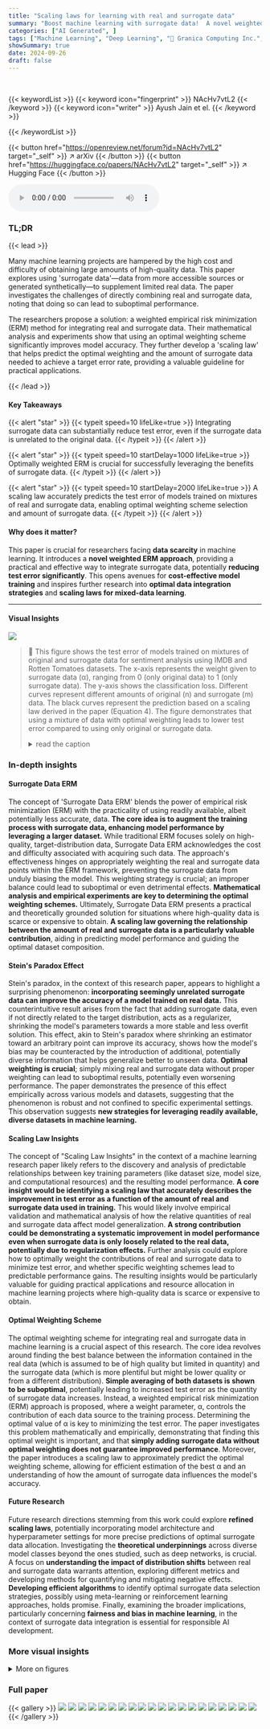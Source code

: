 ```yaml
---
title: "Scaling laws for learning with real and surrogate data"
summary: "Boost machine learning with surrogate data!  A novel weighted ERM method effectively integrates surrogate data, significantly reducing test errors even with unrelated data, guided by a predictable sca..."
categories: ["AI Generated", ]
tags: ["Machine Learning", "Deep Learning", "🏢 Granica Computing Inc.",]
showSummary: true
date: 2024-09-26
draft: false
---
```


<br>

{{< keywordList >}}
{{< keyword icon="fingerprint" >}} NAcHv7vtL2 {{< /keyword >}}
{{< keyword icon="writer" >}} Ayush Jain et el. {{< /keyword >}}
 
{{< /keywordList >}}

{{< button href="https://openreview.net/forum?id=NAcHv7vtL2" target="_self" >}}
↗ arXiv
{{< /button >}}
{{< button href="https://huggingface.co/papers/NAcHv7vtL2" target="_self" >}}
↗ Hugging Face
{{< /button >}}



<audio controls>
    <source src="https://ai-paper-reviewer.com/NAcHv7vtL2/podcast.wav" type="audio/wav">
    Your browser does not support the audio element.
</audio>


### TL;DR


{{< lead >}}

Many machine learning projects are hampered by the high cost and difficulty of obtaining large amounts of high-quality data.  This paper explores using 'surrogate data'—data from more accessible sources or generated synthetically—to supplement limited real data.  The paper investigates the challenges of directly combining real and surrogate data, noting that doing so can lead to suboptimal performance.

The researchers propose a solution: a weighted empirical risk minimization (ERM) method for integrating real and surrogate data.  Their mathematical analysis and experiments show that using an optimal weighting scheme significantly improves model accuracy.  They further develop a 'scaling law' that helps predict the optimal weighting and the amount of surrogate data needed to achieve a target error rate, providing a valuable guideline for practical applications.

{{< /lead >}}


#### Key Takeaways

{{< alert "star" >}}
{{< typeit speed=10 lifeLike=true >}} Integrating surrogate data can substantially reduce test error, even if the surrogate data is unrelated to the original data. {{< /typeit >}}
{{< /alert >}}

{{< alert "star" >}}
{{< typeit speed=10 startDelay=1000 lifeLike=true >}} Optimally weighted ERM is crucial for successfully leveraging the benefits of surrogate data. {{< /typeit >}}
{{< /alert >}}

{{< alert "star" >}}
{{< typeit speed=10 startDelay=2000 lifeLike=true >}} A scaling law accurately predicts the test error of models trained on mixtures of real and surrogate data, enabling optimal weighting scheme selection and amount of surrogate data. {{< /typeit >}}
{{< /alert >}}

#### Why does it matter?
This paper is crucial for researchers facing **data scarcity** in machine learning.  It introduces a **novel weighted ERM approach**, providing a practical and effective way to integrate surrogate data, potentially **reducing test error significantly**.  This opens avenues for **cost-effective model training** and inspires further research into **optimal data integration strategies** and **scaling laws for mixed-data learning**.

------
#### Visual Insights



![](https://ai-paper-reviewer.com/NAcHv7vtL2/figures_2_1.jpg)

> 🔼 This figure shows the test error of models trained on mixtures of original and surrogate data for sentiment analysis using IMDB and Rotten Tomatoes datasets. The x-axis represents the weight given to surrogate data (α), ranging from 0 (only original data) to 1 (only surrogate data). The y-axis shows the classification loss.  Different curves represent different amounts of original (n) and surrogate (m) data. The black curves represent the prediction based on a scaling law derived in the paper (Equation 4).  The figure demonstrates that using a mixture of data with optimal weighting leads to lower test error compared to using only original or surrogate data.
> <details>
> <summary>read the caption</summary>
> Figure 1: IMDB and Rotten Tomatoes data and neural networks. Test error when trained on mixtures of original and surrogate data. Black curves: prediction from Eq. (4).
> </details>







### In-depth insights


#### Surrogate Data ERM
The concept of 'Surrogate Data ERM' blends the power of empirical risk minimization (ERM) with the practicality of using readily available, albeit potentially less accurate, data.  **The core idea is to augment the training process with surrogate data, enhancing model performance by leveraging a larger dataset.** While traditional ERM focuses solely on high-quality, target-distribution data, Surrogate Data ERM acknowledges the cost and difficulty associated with acquiring such data.  The approach's effectiveness hinges on appropriately weighting the real and surrogate data points within the ERM framework, preventing the surrogate data from unduly biasing the model. This weighting strategy is crucial; an improper balance could lead to suboptimal or even detrimental effects.  **Mathematical analysis and empirical experiments are key to determining the optimal weighting schemes.** Ultimately, Surrogate Data ERM presents a practical and theoretically grounded solution for situations where high-quality data is scarce or expensive to obtain. **A scaling law governing the relationship between the amount of real and surrogate data is a particularly valuable contribution**, aiding in predicting model performance and guiding the optimal dataset composition.

#### Stein's Paradox Effect
Stein's paradox, in the context of this research paper, appears to highlight a surprising phenomenon: **incorporating seemingly unrelated surrogate data can improve the accuracy of a model trained on real data.** This counterintuitive result arises from the fact that adding surrogate data, even if not directly related to the target distribution, acts as a regularizer, shrinking the model's parameters towards a more stable and less overfit solution. This effect, akin to Stein's paradox where shrinking an estimator toward an arbitrary point can improve its accuracy, shows how the model's bias may be counteracted by the introduction of additional, potentially diverse information that helps generalize better to unseen data.  **Optimal weighting is crucial**; simply mixing real and surrogate data without proper weighting can lead to suboptimal results, potentially even worsening performance. The paper demonstrates the presence of this effect empirically across various models and datasets, suggesting that the phenomenon is robust and not confined to specific experimental settings. This observation suggests **new strategies for leveraging readily available, diverse datasets in machine learning.**

#### Scaling Law Insights
The concept of "Scaling Law Insights" in the context of a machine learning research paper likely refers to the discovery and analysis of predictable relationships between key training parameters (like dataset size, model size, and computational resources) and the resulting model performance.  **A core insight would be identifying a scaling law that accurately describes the improvement in test error as a function of the amount of real and surrogate data used in training.** This would likely involve empirical validation and mathematical analysis of how the relative quantities of real and surrogate data affect model generalization.  **A strong contribution could be demonstrating a systematic improvement in model performance even when surrogate data is only loosely related to the real data, potentially due to regularization effects.**  Further analysis could explore how to optimally weight the contributions of real and surrogate data to minimize test error, and whether specific weighting schemes lead to predictable performance gains. The resulting insights would be particularly valuable for guiding practical applications and resource allocation in machine learning projects where high-quality data is scarce or expensive to obtain.

#### Optimal Weighting Scheme
The optimal weighting scheme for integrating real and surrogate data in machine learning is a crucial aspect of this research.  The core idea revolves around finding the best balance between the information contained in the real data (which is assumed to be of high quality but limited in quantity) and the surrogate data (which is more plentiful but might be lower quality or from a different distribution).  **Simple averaging of both datasets is shown to be suboptimal**, potentially leading to increased test error as the quantity of surrogate data increases.  Instead, a weighted empirical risk minimization (ERM) approach is proposed, where a weight parameter, α, controls the contribution of each data source to the training process.  Determining the optimal value of α is key to minimizing the test error.  The paper investigates this problem mathematically and empirically, demonstrating that finding this optimal weight is important, and that **simply adding surrogate data without optimal weighting does not guarantee improved performance**.  Moreover, the paper introduces a scaling law to approximately predict the optimal weighting scheme, allowing for efficient estimation of the best α and an understanding of how the amount of surrogate data influences the model's accuracy.

#### Future Research
Future research directions stemming from this work could explore **refined scaling laws**, potentially incorporating model architecture and hyperparameter settings for more precise predictions of optimal surrogate data allocation.  Investigating the **theoretical underpinnings** across diverse model classes beyond the ones studied, such as deep networks, is crucial.  A focus on **understanding the impact of distribution shifts** between real and surrogate data warrants attention, exploring different metrics and developing methods for quantifying and mitigating negative effects.  **Developing efficient algorithms** to identify optimal surrogate data selection strategies, possibly using meta-learning or reinforcement learning approaches, holds promise.  Finally, examining the broader implications, particularly concerning **fairness and bias in machine learning**, in the context of surrogate data integration is essential for responsible AI development.


### More visual insights

<details>
<summary>More on figures
</summary>


![](https://ai-paper-reviewer.com/NAcHv7vtL2/figures_2_2.jpg)

> 🔼 This figure compares the performance of unweighted and optimally weighted empirical risk minimization (ERM) approaches. The x-axis represents the amount of surrogate data (m), and the y-axis shows the classification loss. The plot reveals that the optimally weighted ERM consistently outperforms the unweighted approach, achieving lower classification loss across different amounts of surrogate data.  This highlights the importance of optimal weighting when integrating surrogate data into model training.
> <details>
> <summary>read the caption</summary>
> Figure 2: Performance of unweighted vs weighted ERM approach for the setting in Figure 1
> </details>



![](https://ai-paper-reviewer.com/NAcHv7vtL2/figures_7_1.jpg)

> 🔼 This figure shows the test error of models trained on mixtures of original and surrogate data for different combinations of the number of original samples (n) and surrogate samples (m). The x-axis represents the weight parameter α, which controls the contribution of surrogate data in the training process. The red dots represent the empirical test error obtained from experiments, while the black curves show the predictions of a scaling law (Equation 4 from the paper). The figure demonstrates that integrating surrogate data can significantly reduce the test error, even when the surrogate data is different from the original data. The optimal weight α is neither 0 nor 1 (i.e. training only on original or only on surrogate data), suggesting the importance of optimally weighing the contribution of both datasets.
> <details>
> <summary>read the caption</summary>
> Figure 1: IMDB and Rotten Tomatoes data and neural networks. Test error when trained on mixtures of original and surrogate data. Black curves: prediction from Eq. (4).
> </details>



![](https://ai-paper-reviewer.com/NAcHv7vtL2/figures_8_1.jpg)

> 🔼 This figure shows the test error of Lasso-based Cox regression on the TCGA PanCancer dataset when trained on mixtures of original and surrogate data.  The x-axis represents the weight parameter (alpha) given to the surrogate data, ranging from 0 to 1. Different panels show the results for different combinations of the number of original data points (n) and the number of surrogate data points (m). The red dots represent the experimentally observed test error, while the black curves represent the test error predicted by equation (4), a scaling law derived in the paper. The scaling law aims to capture how the test error changes as a function of alpha, n, and m.
> <details>
> <summary>read the caption</summary>
> Figure 4: Lasso-based Cox regression on TCGA PanCancer dataset. Test error when trained on mixtures of original and surrogate data. Black curves: prediction from Eq. (4).
> </details>



![](https://ai-paper-reviewer.com/NAcHv7vtL2/figures_9_1.jpg)

> 🔼 This figure shows the test error achieved when training neural networks on mixtures of original and surrogate data. The x-axis represents the weight parameter (α) given to the surrogate data in the training process, varying from 0 (only original data) to 1 (only surrogate data). The y-axis shows the classification loss. Different curves represent different combinations of the number of original data points (n) and the number of surrogate data points (m).  The black curves represent the prediction from Equation 4 (a scaling law derived in the paper) and closely follow the experimental results.
> <details>
> <summary>read the caption</summary>
> Figure 1: IMDB and Rotten Tomatoes data and neural networks. Test error when trained on mixtures of original and surrogate data. Black curves: prediction from Eq. (4).
> </details>



![](https://ai-paper-reviewer.com/NAcHv7vtL2/figures_13_1.jpg)

> 🔼 This figure displays the test error achieved when training neural networks on mixtures of original and surrogate data.  The x-axis represents the weight parameter α, which controls the weighting between original and surrogate data. Different points represent different dataset sizes (n for original, m for surrogate). Red dots represent the actual test error obtained through experiments.  The black curves represent the predictions generated by Equation 4, which is a scaling law proposed by the paper to model the relationship between dataset size, weight parameter, and test error.
> <details>
> <summary>read the caption</summary>
> Figure 1: IMDB and Rotten Tomatoes data and neural networks. Test error when trained on mixtures of original and surrogate data. Black curves: prediction from Eq. (4).
> </details>



![](https://ai-paper-reviewer.com/NAcHv7vtL2/figures_14_1.jpg)

> 🔼 This figure displays the results of an experiment on Gaussian mixture data using logistic regression.  It shows the test error achieved when training models on mixtures of real data (n samples) and surrogate data (m samples), for various values of the mixing parameter (alpha, α).  The x-axis represents alpha (0 to 1), indicating the proportion of surrogate data used in training.  The y-axis represents the classification loss.  Different rows correspond to varying amounts of real data (n), while different columns correspond to varying amounts of surrogate data (m). The black curves represent the prediction from the scaling law (4), which is a mathematical model the authors developed to approximate the test error as a function of n, m, and α. This scaling law is a core finding of the paper, showing the relationship between the quantity of real and surrogate data and the resulting model performance.
> <details>
> <summary>read the caption</summary>
> Figure 7: Gaussian mixture data and logistic regression. Test error when trained on mixtures of original (n varying by row) and surrogate (m varying by column) data. Black curves: scaling formula (4).
> </details>



![](https://ai-paper-reviewer.com/NAcHv7vtL2/figures_15_1.jpg)

> 🔼 The figure shows the test error for IMDB movie reviews (original data) and Rotten Tomatoes movie reviews (surrogate data) using logistic regression. The left plot shows the test error when trained only on the original data, and the right plot shows the test error when trained only on the surrogate data. The black lines are the best fits of the scaling law, which has parameters β = 0.27, R* = 0.101, and R(∞) = 0.148. 
> <details>
> <summary>read the caption</summary>
> Figure 12: IMDB and Rotten Tomatoes data and logistic regression. Test error when trained on original (left plot) and surrogate (right plot) data only (red dots), together with scaling law fits (black lines). Best fit parameters are β = 0.27, R* = 0.101 and R(∞) = 0.148.
> </details>



![](https://ai-paper-reviewer.com/NAcHv7vtL2/figures_16_1.jpg)

> 🔼 This figure visualizes the test error achieved when training neural networks on mixtures of real and surrogate data from IMDB and Rotten Tomatoes datasets. The test error is plotted as a function of the weight parameter α, which controls the contribution of surrogate data. Each subplot represents a different combination of the number of original (n) and surrogate (m) data points.  The black curves represent a scaling law prediction (Eq. 4 from the paper) which aims to model the relationship between the test error and these parameters.
> <details>
> <summary>read the caption</summary>
> Figure 1: IMDB and Rotten Tomatoes data and neural networks. Test error when trained on mixtures of original and surrogate data. Black curves: prediction from Eq. (4).
> </details>



![](https://ai-paper-reviewer.com/NAcHv7vtL2/figures_17_1.jpg)

> 🔼 This figure displays the test error achieved when training neural networks on mixtures of real and surrogate data from the IMDB and Rotten Tomatoes datasets.  The x-axis represents the weighting parameter (alpha) used to balance the contribution of real and surrogate data, with 0 representing only real data and 1 representing only surrogate data. The y-axis shows the classification loss (test error). Different plots show the effect of varying the number of original (n) and surrogate (m) samples. The black curves represent the prediction of a scaling law derived in the paper (Eq. (4)), demonstrating how well the law approximates the actual results. The figure highlights the potential benefits of using surrogate data to improve model performance.
> <details>
> <summary>read the caption</summary>
> Figure 1: IMDB and Rotten Tomatoes data and neural networks. Test error when trained on mixtures of original and surrogate data. Black curves: prediction from Eq. (4).
> </details>



![](https://ai-paper-reviewer.com/NAcHv7vtL2/figures_17_2.jpg)

> 🔼 This figure shows the test error when training a neural network model on mixtures of original and surrogate data for sentiment analysis.  The x-axis represents the weight parameter (alpha) given to the surrogate data in the weighted ERM approach. The y-axis shows the test error. Different colored dots represent different combinations of the number of original data points (n) and surrogate data points (m). The black curves show predictions based on the scaling law derived in the paper (Equation 4). The figure demonstrates the impact of both the weight parameter and the amount of surrogate data on model performance.
> <details>
> <summary>read the caption</summary>
> Figure 1: IMDB and Rotten Tomatoes data and neural networks. Test error when trained on mixtures of original and surrogate data. Black curves: prediction from Eq. (4).
> </details>



![](https://ai-paper-reviewer.com/NAcHv7vtL2/figures_18_1.jpg)

> 🔼 This figure shows the test error achieved by training neural networks on mixtures of real and surrogate data. The x-axis represents the weight given to the surrogate data (α), ranging from 0 (only real data) to 1 (only surrogate data). Each curve represents a different combination of the number of real (n) and surrogate (m) data points. The red dots indicate the observed test error, while the black curves show the predictions made by the scaling law (equation 4) derived in the paper.  The scaling law attempts to predict the test error as a function of α, n, and m.
> <details>
> <summary>read the caption</summary>
> Figure 1: IMDB and Rotten Tomatoes data and neural networks. Test error when trained on mixtures of original and surrogate data. Black curves: prediction from Eq. (4).
> </details>



![](https://ai-paper-reviewer.com/NAcHv7vtL2/figures_18_2.jpg)

> 🔼 This figure displays the test error results from training neural networks on mixtures of original and surrogate data.  The x-axis represents the weight assigned to the surrogate data (alpha), ranging from 0 (only original data) to 1 (only surrogate data).  The y-axis shows the classification loss (test error). Different plots represent varying numbers of original (n) and surrogate (m) data points. The black curves are predictions based on Equation (4) from the paper, which is a scaling law that relates test error to n, m, and alpha.
> <details>
> <summary>read the caption</summary>
> Figure 1: IMDB and Rotten Tomatoes data and neural networks. Test error when trained on mixtures of original and surrogate data. Black curves: prediction from Eq. (4).
> </details>



![](https://ai-paper-reviewer.com/NAcHv7vtL2/figures_19_1.jpg)

> 🔼 This figure shows the test error achieved by training neural networks on mixtures of original and surrogate data, for various ratios of original to surrogate data (represented by the weighting parameter α).  The plot displays the results for different numbers of original (n) and surrogate (m) samples. The black curves represent the predictions of a scaling law (Equation 4 from the paper) which the authors propose to approximate the test error. The comparison of the actual test error (red dots) to the scaling law's prediction illustrates the accuracy of the proposed scaling law in predicting test error based on the amount of original and surrogate data used in training.
> <details>
> <summary>read the caption</summary>
> Figure 1: IMDB and Rotten Tomatoes data and neural networks. Test error when trained on mixtures of original and surrogate data. Black curves: prediction from Eq. (4).
> </details>



![](https://ai-paper-reviewer.com/NAcHv7vtL2/figures_19_2.jpg)

> 🔼 This figure shows the test error of models trained on mixtures of original and surrogate data for sentiment analysis using IMDB and Rotten Tomatoes reviews.  The x-axis represents the weight parameter α, which balances the contribution of original and surrogate data.  Different subplots show the results for varying numbers (n and m) of original and surrogate data points, respectively.  The red dots represent the empirical test error obtained through experiments.  The black curves show the prediction of a scaling law (Equation 4 from the paper) that approximates the relationship between the test error, the weight parameter α, and the number of data points.
> <details>
> <summary>read the caption</summary>
> Figure 1: IMDB and Rotten Tomatoes data and neural networks. Test error when trained on mixtures of original and surrogate data. Black curves: prediction from Eq. (4).
> </details>



![](https://ai-paper-reviewer.com/NAcHv7vtL2/figures_20_1.jpg)

> 🔼 This figure shows the test error for logistic regression models trained on IMDB movie review data (original data) and Rotten Tomatoes movie review data (surrogate data) separately.  The left plot shows the performance of models trained only on varying amounts of original data (IMDB), while the right plot shows performance on surrogate data (Rotten Tomatoes). The red dots represent the actual test error for different sample sizes. The black lines show the best fit to the data using a scaling law, with parameters β, R*, and Rex(∞) estimated to be 0.27, 0.101, and 0.148, respectively. This figure illustrates the behavior of the test error when only one data source is used in the training of the model.
> <details>
> <summary>read the caption</summary>
> Figure 12: IMDB and Rotten Tomatoes data and logistic regression. Test error when trained on original (left plot) and surrogate (right plot) data only (red dots), together with scaling law fits (black lines). Best fit parameters are β = 0.27, R* = 0.101 and Rex(∞) = 0.148.
> </details>



![](https://ai-paper-reviewer.com/NAcHv7vtL2/figures_20_2.jpg)

> 🔼 This figure shows the test error for sentiment analysis using neural networks trained on mixtures of original and surrogate data.  The x-axis represents the weight parameter (α) given to surrogate data in the weighted ERM approach, ranging from 0 (only original data) to 1 (only surrogate data).  Different panels show the results for varying amounts of original (n) and surrogate (m) data. The red dots represent the experimental results, and the black curves show the predictions from a scaling law (Equation 4 in the paper) that attempts to model the relationship between test error, α, n, and m.
> <details>
> <summary>read the caption</summary>
> Figure 1: IMDB and Rotten Tomatoes data and neural networks. Test error when trained on mixtures of original and surrogate data. Black curves: prediction from Eq. (4).
> </details>



![](https://ai-paper-reviewer.com/NAcHv7vtL2/figures_20_3.jpg)

> 🔼 This figure compares the performance of unweighted and optimally weighted empirical risk minimization (ERM) methods.  The x-axis represents the number of surrogate samples (m), and the y-axis shows the test error. The plot demonstrates that the weighted ERM approach consistently outperforms the unweighted approach, highlighting the importance of optimal weighting when integrating surrogate data into training.
> <details>
> <summary>read the caption</summary>
> Figure 2: Performance of unweighted vs weighted ERM approach for the setting in Figure 1
> </details>



![](https://ai-paper-reviewer.com/NAcHv7vtL2/figures_21_1.jpg)

> 🔼 This figure shows the test error when training a neural network model on mixtures of original and surrogate data for sentiment analysis using IMDB and Rotten Tomatoes datasets. The x-axis represents the weight parameter (α) of the surrogate data, and the y-axis represents the test error.  The red dots represent the actual test error obtained experimentally, while the black curves represent the predicted test error based on equation (4) from the paper. The figure demonstrates how the optimal weighting scheme significantly reduces test error compared to using only original or only surrogate data.
> <details>
> <summary>read the caption</summary>
> Figure 1: IMDB and Rotten Tomatoes data and neural networks. Test error when trained on mixtures of original and surrogate data. Black curves: prediction from Eq. (4).
> </details>



![](https://ai-paper-reviewer.com/NAcHv7vtL2/figures_21_2.jpg)

> 🔼 This figure shows the test error when training a neural network on mixtures of original and surrogate data for sentiment analysis. The x-axis represents the weight given to the surrogate data (alpha), and the y-axis shows the classification loss.  Different panels show various sizes of the original (n) and surrogate (m) datasets. The black curves represent the predictions of a scaling law (equation 4 from the paper) which is a model for how the test error depends on the amount of original and surrogate data.
> <details>
> <summary>read the caption</summary>
> Figure 1: IMDB and Rotten Tomatoes data and neural networks. Test error when trained on mixtures of original and surrogate data. Black curves: prediction from Eq. (4).
> </details>



![](https://ai-paper-reviewer.com/NAcHv7vtL2/figures_22_1.jpg)

> 🔼 This figure shows the test error results when training a ridge regression model using only original data (left) and only surrogate data (right). The red dots represent the actual test errors obtained from experiments, while the black curves represent the best-fit curves based on the scaling law. This illustrates the test error behaviour of the model under different sample sizes and the data source.
> <details>
> <summary>read the caption</summary>
> Figure 10: Gaussian mixture data and ridge regression. Test error when trained on original (left plot) and surrogate (right plot) data only (red dots). Best fits are shown in black. These gives the estimates β = 0.60, R* = 0.49, and Rex(∞) = 0.03.
> </details>



![](https://ai-paper-reviewer.com/NAcHv7vtL2/figures_22_2.jpg)

> 🔼 This figure shows the test error when training neural networks on mixtures of original and surrogate data.  It demonstrates that using a weighted combination of both datasets (optimal α) generally leads to lower error than using either dataset alone. The black curves represent predictions from a derived scaling law (Eq. 4) which approximates the relationship between test error, the amount of original and surrogate data, and the weighting scheme.
> <details>
> <summary>read the caption</summary>
> Figure 1: IMDB and Rotten Tomatoes data and neural networks. Test error when trained on mixtures of original and surrogate data. Black curves: prediction from Eq. (4).
> </details>



![](https://ai-paper-reviewer.com/NAcHv7vtL2/figures_23_1.jpg)

> 🔼 This figure shows the test error of ridge regression models trained only on original data (left) and surrogate data (right). The red dots represent the actual test error obtained from the experiments. The black lines represent the best fit curves. The parameters β, R*, and Rex(∞) are estimated from the best fit curves.
> <details>
> <summary>read the caption</summary>
> Figure 10: Gaussian mixture data and ridge regression. Test error when trained on original (left plot) and surrogate (right plot) data only (red dots). Best fits are shown in black. These gives the estimates β = 0.60, R* = 0.49, and Rex(∞) = 0.03.
> </details>



![](https://ai-paper-reviewer.com/NAcHv7vtL2/figures_23_2.jpg)

> 🔼 This figure shows the test error of models trained on mixtures of original and surrogate data for sentiment analysis.  The x-axis represents the weight parameter (α) of the surrogate data, ranging from 0 (only original data) to 1 (only surrogate data). The y-axis shows the classification loss (test error). The plots demonstrate the performance for different combinations of original (n) and surrogate (m) data points. The black curves represent the prediction of the scaling law described by Equation (4) in the paper, showing a good match with the experimental results (red dots). The figure highlights that optimally weighting the combined data sources leads to lower test error compared to using only original or surrogate data.
> <details>
> <summary>read the caption</summary>
> Figure 1: IMDB and Rotten Tomatoes data and neural networks. Test error when trained on mixtures of original and surrogate data. Black curves: prediction from Eq. (4).
> </details>



![](https://ai-paper-reviewer.com/NAcHv7vtL2/figures_24_1.jpg)

> 🔼 This figure displays the test error for ridge regression on Gaussian mixture data when trained using only original data (left) and only surrogate data (right). Red dots show the actual test error for different sample sizes. The black lines represent the best fit curves obtained, providing estimates for the scaling exponent (β), minimal error (R*), and excess test error with infinite surrogate data (Rex(∞)). These parameters offer insights into the behavior of the model's performance.
> <details>
> <summary>read the caption</summary>
> Figure 10: Gaussian mixture data and ridge regression. Test error when trained on original (left plot) and surrogate (right plot) data only (red dots). Best fits are shown in black. These gives the estimates β = 0.60, R* = 0.49, and Rex(∞) = 0.03.
> </details>



![](https://ai-paper-reviewer.com/NAcHv7vtL2/figures_24_2.jpg)

> 🔼 This figure shows the test error of sentiment analysis models trained on mixtures of original and surrogate data for various ratios (α) of surrogate data.  The x-axis represents the weight (α) given to the surrogate data, ranging from 0 (only original data) to 1 (only surrogate data). The y-axis represents the classification loss.  Each subplot shows results for different sizes of original (n) and surrogate (m) datasets. The black curves represent the predictions from a scaling law presented in the paper (Equation 4), illustrating how well the scaling law can capture the relationship between test error, data size, and the mixture ratio.
> <details>
> <summary>read the caption</summary>
> Figure 1: IMDB and Rotten Tomatoes data and neural networks. Test error when trained on mixtures of original and surrogate data. Black curves: prediction from Eq. (4).
> </details>



![](https://ai-paper-reviewer.com/NAcHv7vtL2/figures_25_1.jpg)

> 🔼 This figure shows the test error of sentiment analysis models trained on mixtures of original and surrogate data.  The x-axis represents the weight parameter (α) given to the surrogate data in a weighted empirical risk minimization (ERM) approach. The different curves correspond to different numbers of original (n) and surrogate (m) data points. The red circles represent the experimental results, while the black curves are predictions based on a scaling law (Eq. 4) described in the paper. The plot demonstrates that combining original and surrogate data, with optimal weighting, reduces test error.
> <details>
> <summary>read the caption</summary>
> Figure 1: IMDB and Rotten Tomatoes data and neural networks. Test error when trained on mixtures of original and surrogate data. Black curves: prediction from Eq. (4).
> </details>



![](https://ai-paper-reviewer.com/NAcHv7vtL2/figures_25_2.jpg)

> 🔼 This figure shows the test error of models trained on mixtures of original and surrogate data for different combinations of the number of original data points (n) and surrogate data points (m).  The x-axis represents the weight (α) given to the surrogate data in the weighted empirical risk minimization (ERM) approach. The red dots represent the actual test error obtained from the experiments, while the black curves show the test error predicted by the scaling law (Equation 4) presented in the paper.  The figure demonstrates that incorporating surrogate data, even with optimal weighting, can significantly reduce the test error.
> <details>
> <summary>read the caption</summary>
> Figure 1: IMDB and Rotten Tomatoes data and neural networks. Test error when trained on mixtures of original and surrogate data. Black curves: prediction from Eq. (4).
> </details>



![](https://ai-paper-reviewer.com/NAcHv7vtL2/figures_26_1.jpg)

> 🔼 This figure shows the test error when training only on original data (left) and only on surrogate data (right). The red dots represent the actual test errors, while the black lines represent the best fit using the scaling law.  The parameters of the best fit are also provided. This helps to illustrate the behavior of the test error for different amounts of original and surrogate data, highlighting the impact of the surrogate data on the test error.
> <details>
> <summary>read the caption</summary>
> Figure 10: Gaussian mixture data and ridge regression. Test error when trained on original (left plot) and surrogate (right plot) data only (red dots). Best fits are shown in black. These gives the estimates β = 0.60, R* = 0.49, and Rex(∞) = 0.03.
> </details>



![](https://ai-paper-reviewer.com/NAcHv7vtL2/figures_26_2.jpg)

> 🔼 This figure shows the results of ridge regression experiments on simulated data. The experiments vary the number of surrogate samples (m) and the angle γ between the original and surrogate parameters. The plot shows the excess squared loss as a function of the weight parameter α.  The top row shows results where the original and surrogate data are orthogonal (γ = π/2), while the bottom row shows results where they are closer (γ = π/6). The figure demonstrates how the optimal weight parameter α and test error changes as a function of the number of samples.
> <details>
> <summary>read the caption</summary>
> Figure 5: Ridge regression on simulated data. Here d = 500, n = 1000, σ² = σ² = 1, ||0*|| = ||0*,s|| = 1, regul. par. λ = 2-10, and m varies by column. Top row γ = π/2, bottom row γ = π/6.
> </details>



</details>






### Full paper

{{< gallery >}}
<img src="https://ai-paper-reviewer.com/NAcHv7vtL2/1.png" class="grid-w50 md:grid-w33 xl:grid-w25" />
<img src="https://ai-paper-reviewer.com/NAcHv7vtL2/2.png" class="grid-w50 md:grid-w33 xl:grid-w25" />
<img src="https://ai-paper-reviewer.com/NAcHv7vtL2/3.png" class="grid-w50 md:grid-w33 xl:grid-w25" />
<img src="https://ai-paper-reviewer.com/NAcHv7vtL2/4.png" class="grid-w50 md:grid-w33 xl:grid-w25" />
<img src="https://ai-paper-reviewer.com/NAcHv7vtL2/5.png" class="grid-w50 md:grid-w33 xl:grid-w25" />
<img src="https://ai-paper-reviewer.com/NAcHv7vtL2/6.png" class="grid-w50 md:grid-w33 xl:grid-w25" />
<img src="https://ai-paper-reviewer.com/NAcHv7vtL2/7.png" class="grid-w50 md:grid-w33 xl:grid-w25" />
<img src="https://ai-paper-reviewer.com/NAcHv7vtL2/8.png" class="grid-w50 md:grid-w33 xl:grid-w25" />
<img src="https://ai-paper-reviewer.com/NAcHv7vtL2/9.png" class="grid-w50 md:grid-w33 xl:grid-w25" />
<img src="https://ai-paper-reviewer.com/NAcHv7vtL2/10.png" class="grid-w50 md:grid-w33 xl:grid-w25" />
<img src="https://ai-paper-reviewer.com/NAcHv7vtL2/11.png" class="grid-w50 md:grid-w33 xl:grid-w25" />
<img src="https://ai-paper-reviewer.com/NAcHv7vtL2/12.png" class="grid-w50 md:grid-w33 xl:grid-w25" />
<img src="https://ai-paper-reviewer.com/NAcHv7vtL2/13.png" class="grid-w50 md:grid-w33 xl:grid-w25" />
<img src="https://ai-paper-reviewer.com/NAcHv7vtL2/14.png" class="grid-w50 md:grid-w33 xl:grid-w25" />
<img src="https://ai-paper-reviewer.com/NAcHv7vtL2/15.png" class="grid-w50 md:grid-w33 xl:grid-w25" />
<img src="https://ai-paper-reviewer.com/NAcHv7vtL2/16.png" class="grid-w50 md:grid-w33 xl:grid-w25" />
<img src="https://ai-paper-reviewer.com/NAcHv7vtL2/17.png" class="grid-w50 md:grid-w33 xl:grid-w25" />
<img src="https://ai-paper-reviewer.com/NAcHv7vtL2/18.png" class="grid-w50 md:grid-w33 xl:grid-w25" />
<img src="https://ai-paper-reviewer.com/NAcHv7vtL2/19.png" class="grid-w50 md:grid-w33 xl:grid-w25" />
<img src="https://ai-paper-reviewer.com/NAcHv7vtL2/20.png" class="grid-w50 md:grid-w33 xl:grid-w25" />
{{< /gallery >}}